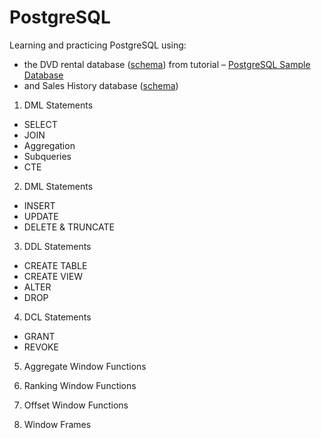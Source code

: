 # PostgreSQL

Learning and practicing PostgreSQL using:
- the DVD rental database ([schema](https://github.com/Qintarra/SQL/blob/main/PostgreSQL/DVD_rental_DB.jpg)) from tutorial – 
[PostgreSQL Sample Database](https://www.postgresqltutorial.com/postgresql-getting-started/postgresql-sample-database/)  
- and Sales History database ([schema](https://github.com/Qintarra/SQL/blob/main/PostgreSQL/Sales_history_DB.jpg))  

01. DML Statements
- SELECT 
- JOIN
- Aggregation
- Subqueries
- CTE

02. DML Statements
- INSERT 
- UPDATE 
- DELETE & TRUNCATE 

03. DDL Statements
- CREATE TABLE
- CREATE VIEW
- ALTER
- DROP

04. DCL Statements
- GRANT
- REVOKE

05. Aggregate Window Functions

06. Ranking Window Functions

07. Offset Window Functions

08. Window Frames